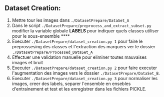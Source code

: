 ## Dataset Creation:
1. Mettre tour les images dans ```./DatasetPrepare/DataSet_A```
2. Dans le script ```./DatasetPrepare/preprocess_and_extract_subset.py``` modifier la variable globale **LABELS** pour indiquer quels classes utiliser pour le sous-ensemble ****
3. Executer ```./DatasetPrepare/dataset_creation.py 1``` pour faire le preprossesing  des classes et l'extraction des marquers ver le dossier ```./DatasetPrepare/Processed_DataSet_A```
4. Effectuer une validation manuelle pour eliminer toutes mauvaises images et bruit
5. Executer ```./DatasetPrepare/dataset_creation.py 2``` pour faire executer l'augmentation des images vers le dossier ```./DatasetPrepare/DataSet_B```.
6. Executer ```./DatasetPrepare/dataset_creation.py 3``` pour normaliser les images, creer des labels, separer l'ensemble en ensebles d'entrainement et test et les enregistrer dans les fichiers PICKLE.